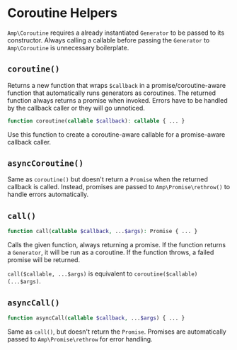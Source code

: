 # Coroutine Helpers

`Amp\Coroutine` requires a already instantiated `Generator` to be passed to its constructor. Always calling a callable before passing the `Generator` to `Amp\Coroutine` is unnecessary boilerplate.

## `coroutine()`

Returns a new function that wraps `$callback` in a promise/coroutine-aware function that automatically runs generators as coroutines. The returned function always returns a promise when invoked. Errors have to be handled by the callback caller or they will go unnoticed.

```php
function coroutine(callable $callback): callable { ... }
```

Use this function to create a coroutine-aware callable for a promise-aware callback caller.

## `asyncCoroutine()`

Same as `coroutine()` but doesn't return a `Promise` when the returned callback is called. Instead, promises are passed to `Amp\Promise\rethrow()` to handle errors automatically.

## `call()`

```php
function call(callable $callback, ...$args): Promise { ... }
```

Calls the given function, always returning a promise. If the function returns a `Generator`, it will be run as a coroutine. If the function throws, a failed promise will be returned.

`call($callable, ...$args)` is equivalent to `coroutine($callable)(...$args)`.

## `asyncCall()`

```php
function asyncCall(callable $callback, ...$args) { ... }
```

Same as `call()`, but doesn't return the `Promise`. Promises are automatically passed to `Amp\Promise\rethrow` for error handling.
